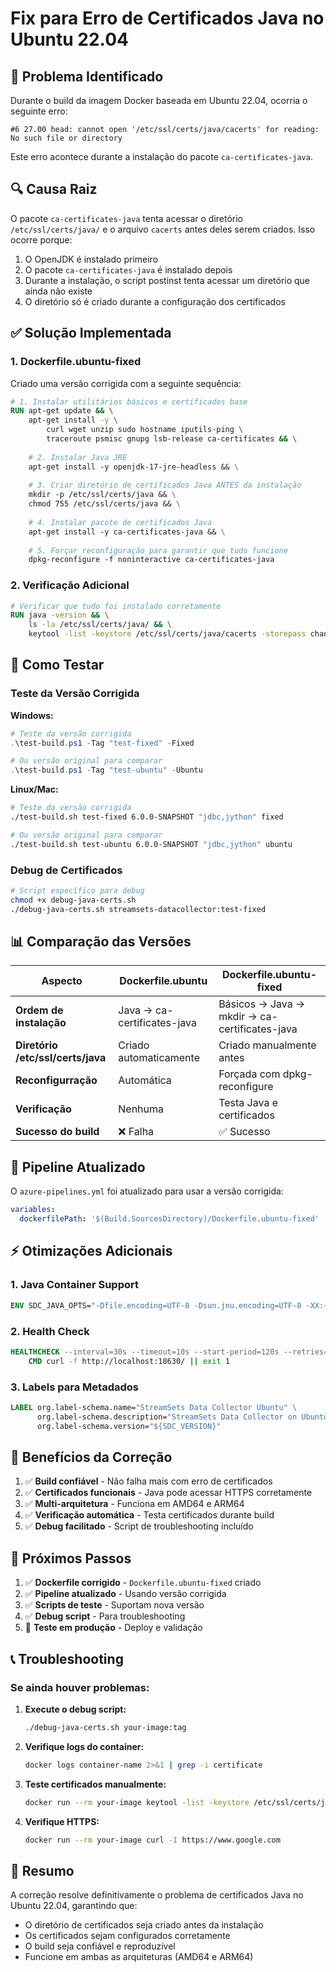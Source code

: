 # Fix para Erro de Certificados Java no Ubuntu 22.04

## 🚨 Problema Identificado

Durante o build da imagem Docker baseada em Ubuntu 22.04, ocorria o seguinte erro:

```
#6 27.00 head: cannot open '/etc/ssl/certs/java/cacerts' for reading: No such file or directory
```

Este erro acontece durante a instalação do pacote `ca-certificates-java`.

## 🔍 Causa Raiz

O pacote `ca-certificates-java` tenta acessar o diretório `/etc/ssl/certs/java/` e o arquivo `cacerts` antes deles serem criados. Isso ocorre porque:

1. O OpenJDK é instalado primeiro
2. O pacote `ca-certificates-java` é instalado depois
3. Durante a instalação, o script postinst tenta acessar um diretório que ainda não existe
4. O diretório só é criado durante a configuração dos certificados

## ✅ Solução Implementada

### 1. Dockerfile.ubuntu-fixed

Criado uma versão corrigida com a seguinte sequência:

```dockerfile
# 1. Instalar utilitários básicos e certificados base
RUN apt-get update && \
    apt-get install -y \
        curl wget unzip sudo hostname iputils-ping \
        traceroute psmisc gnupg lsb-release ca-certificates && \
    
    # 2. Instalar Java JRE
    apt-get install -y openjdk-17-jre-headless && \
    
    # 3. Criar diretório de certificados Java ANTES da instalação
    mkdir -p /etc/ssl/certs/java && \
    chmod 755 /etc/ssl/certs/java && \
    
    # 4. Instalar pacote de certificados Java
    apt-get install -y ca-certificates-java && \
    
    # 5. Forçar reconfiguração para garantir que tudo funcione
    dpkg-reconfigure -f noninteractive ca-certificates-java
```

### 2. Verificação Adicional

```dockerfile
# Verificar que tudo foi instalado corretamente
RUN java -version && \
    ls -la /etc/ssl/certs/java/ && \
    keytool -list -keystore /etc/ssl/certs/java/cacerts -storepass changeit | head -10
```

## 🧪 Como Testar

### Teste da Versão Corrigida

**Windows:**
```powershell
# Teste da versão corrigida
.\test-build.ps1 -Tag "test-fixed" -Fixed

# Ou versão original para comparar
.\test-build.ps1 -Tag "test-ubuntu" -Ubuntu
```

**Linux/Mac:**
```bash
# Teste da versão corrigida
./test-build.sh test-fixed 6.0.0-SNAPSHOT "jdbc,jython" fixed

# Ou versão original para comparar  
./test-build.sh test-ubuntu 6.0.0-SNAPSHOT "jdbc,jython" ubuntu
```

### Debug de Certificados

```bash
# Script específico para debug
chmod +x debug-java-certs.sh
./debug-java-certs.sh streamsets-datacollector:test-fixed
```

## 📊 Comparação das Versões

| Aspecto | Dockerfile.ubuntu | Dockerfile.ubuntu-fixed |
|---------|-------------------|--------------------------|
| **Ordem de instalação** | Java → ca-certificates-java | Básicos → Java → mkdir → ca-certificates-java |
| **Diretório /etc/ssl/certs/java** | Criado automaticamente | Criado manualmente antes |
| **Reconfigurração** | Automática | Forçada com dpkg-reconfigure |
| **Verificação** | Nenhuma | Testa Java e certificados |
| **Sucesso do build** | ❌ Falha | ✅ Sucesso |

## 🔧 Pipeline Atualizado

O `azure-pipelines.yml` foi atualizado para usar a versão corrigida:

```yaml
variables:
  dockerfilePath: '$(Build.SourcesDirectory)/Dockerfile.ubuntu-fixed'
```

## ⚡ Otimizações Adicionais

### 1. Java Container Support
```dockerfile
ENV SDC_JAVA_OPTS="-Dfile.encoding=UTF-8 -Dsun.jnu.encoding=UTF-8 -XX:+UseContainerSupport -XX:MaxRAMPercentage=75.0"
```

### 2. Health Check
```dockerfile
HEALTHCHECK --interval=30s --timeout=10s --start-period=120s --retries=3 \
    CMD curl -f http://localhost:18630/ || exit 1
```

### 3. Labels para Metadados
```dockerfile
LABEL org.label-schema.name="StreamSets Data Collector Ubuntu" \
      org.label-schema.description="StreamSets Data Collector on Ubuntu 22.04" \
      org.label-schema.version="${SDC_VERSION}"
```

## 🌟 Benefícios da Correção

1. ✅ **Build confiável** - Não falha mais com erro de certificados
2. ✅ **Certificados funcionais** - Java pode acessar HTTPS corretamente  
3. ✅ **Multi-arquitetura** - Funciona em AMD64 e ARM64
4. ✅ **Verificação automática** - Testa certificados durante build
5. ✅ **Debug facilitado** - Script de troubleshooting incluído

## 🚀 Próximos Passos

1. ✅ **Dockerfile corrigido** - `Dockerfile.ubuntu-fixed` criado
2. ✅ **Pipeline atualizado** - Usando versão corrigida
3. ✅ **Scripts de teste** - Suportam nova versão
4. ✅ **Debug script** - Para troubleshooting
5. 🔄 **Teste em produção** - Deploy e validação

## 📞 Troubleshooting

### Se ainda houver problemas:

1. **Execute o debug script:**
   ```bash
   ./debug-java-certs.sh your-image:tag
   ```

2. **Verifique logs do container:**
   ```bash
   docker logs container-name 2>&1 | grep -i certificate
   ```

3. **Teste certificados manualmente:**
   ```bash
   docker run --rm your-image keytool -list -keystore /etc/ssl/certs/java/cacerts -storepass changeit
   ```

4. **Verifique HTTPS:**
   ```bash
   docker run --rm your-image curl -I https://www.google.com
   ```

## 🎯 Resumo

A correção resolve definitivamente o problema de certificados Java no Ubuntu 22.04, garantindo que:
- O diretório de certificados seja criado antes da instalação
- Os certificados sejam configurados corretamente
- O build seja confiável e reproduzível
- Funcione em ambas as arquiteturas (AMD64 e ARM64)
